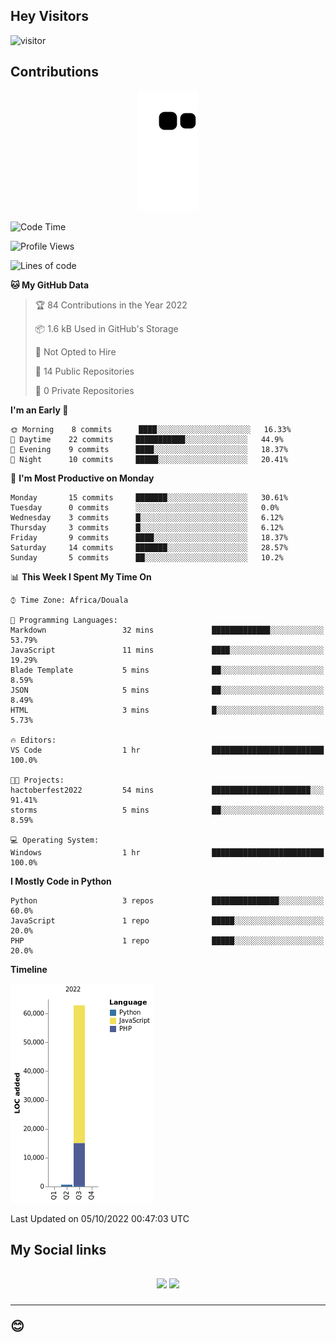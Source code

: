 ## Hey Visitors
![visitor](https://profile-counter.glitch.me/Fotsingboris/count.svg)

## Contributions
<p align="center">
  <img src="https://raw.githubusercontent.com/Fotsingboris/Fotsingboris/output/github-contribution-grid-snake.svg" />
</p>

<!--START_SECTION:waka-->
![Code Time](http://img.shields.io/badge/Code%20Time-154%20hrs%2021%20mins-blue)

![Profile Views](http://img.shields.io/badge/Profile%20Views-0-blue)

![Lines of code](https://img.shields.io/badge/From%20Hello%20World%20I%27ve%20Written-63%20Thousand%20lines%20of%20code-blue)

**🐱 My GitHub Data** 

> 🏆 84 Contributions in the Year 2022
 > 
> 📦 1.6 kB Used in GitHub's Storage 
 > 
> 🚫 Not Opted to Hire
 > 
> 📜 14 Public Repositories 
 > 
> 🔑 0 Private Repositories  
 > 
**I'm an Early 🐤** 

```text
🌞 Morning    8 commits      ████░░░░░░░░░░░░░░░░░░░░░   16.33% 
🌆 Daytime    22 commits     ███████████░░░░░░░░░░░░░░   44.9% 
🌃 Evening    9 commits      ████░░░░░░░░░░░░░░░░░░░░░   18.37% 
🌙 Night      10 commits     █████░░░░░░░░░░░░░░░░░░░░   20.41%

```
📅 **I'm Most Productive on Monday** 

```text
Monday       15 commits     ███████░░░░░░░░░░░░░░░░░░   30.61% 
Tuesday      0 commits      ░░░░░░░░░░░░░░░░░░░░░░░░░   0.0% 
Wednesday    3 commits      █░░░░░░░░░░░░░░░░░░░░░░░░   6.12% 
Thursday     3 commits      █░░░░░░░░░░░░░░░░░░░░░░░░   6.12% 
Friday       9 commits      ████░░░░░░░░░░░░░░░░░░░░░   18.37% 
Saturday     14 commits     ███████░░░░░░░░░░░░░░░░░░   28.57% 
Sunday       5 commits      ██░░░░░░░░░░░░░░░░░░░░░░░   10.2%

```


📊 **This Week I Spent My Time On** 

```text
⌚︎ Time Zone: Africa/Douala

💬 Programming Languages: 
Markdown                 32 mins             █████████████░░░░░░░░░░░░   53.79% 
JavaScript               11 mins             ████░░░░░░░░░░░░░░░░░░░░░   19.29% 
Blade Template           5 mins              ██░░░░░░░░░░░░░░░░░░░░░░░   8.59% 
JSON                     5 mins              ██░░░░░░░░░░░░░░░░░░░░░░░   8.49% 
HTML                     3 mins              █░░░░░░░░░░░░░░░░░░░░░░░░   5.73%

🔥 Editors: 
VS Code                  1 hr                █████████████████████████   100.0%

🐱‍💻 Projects: 
hactoberfest2022         54 mins             ██████████████████████░░░   91.41% 
storms                   5 mins              ██░░░░░░░░░░░░░░░░░░░░░░░   8.59%

💻 Operating System: 
Windows                  1 hr                █████████████████████████   100.0%

```

**I Mostly Code in Python** 

```text
Python                   3 repos             ███████████████░░░░░░░░░░   60.0% 
JavaScript               1 repo              █████░░░░░░░░░░░░░░░░░░░░   20.0% 
PHP                      1 repo              █████░░░░░░░░░░░░░░░░░░░░   20.0%

```


**Timeline**

![Chart not found](https://raw.githubusercontent.com/Fotsingboris/Fotsingboris/main/charts/bar_graph.png) 


 Last Updated on 05/10/2022 00:47:03 UTC
<!--END_SECTION:waka-->

<h2>My Social links <h2>
<p align="center">
   <a href="https://linkedin.com/in/Fotsingboris-Mathieu"><img src="https://img.shields.io/badge/linkedin-%230077B5.svg?style=for-the-badge&logo=linkedin&logoColor=white"></a>
   <a href="https://instagram.com/Fotsingboris"><img src="https://img.shields.io/badge/instagram-%23E4405F.svg?style=for-the-badge&logo=Instagram&logoColor=white"></a>
  </p>
<hr>
😊
